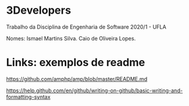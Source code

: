 # 3Developers
Trabalho da Disciplina de Engenharia de Software 2020/1 - UFLA

Nomes:
    Ismael Martins Silva.
    Caio de Oliveira Lopes.

# Links: exemplos de readme
https://github.com/amphp/amp/blob/master/README.md

https://help.github.com/en/github/writing-on-github/basic-writing-and-formatting-syntax
